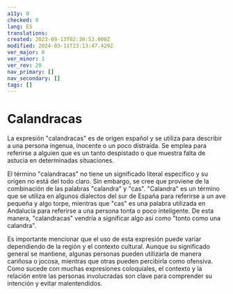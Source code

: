 ```yaml
---
a11y: 0
checked: 0
lang: ES
translations: 
created: 2023-09-13T02:30:53.000Z
modified: 2024-03-11T23:13:47.429Z
ver_major: 0
ver_minor: 1
ver_rev: 20
nav_primary: []
nav_secondary: []
tags: []
---
```

# Calandracas

  
La expresión "calandracas" es de origen español y se utiliza para describir a una persona ingenua, inocente o un poco distraída. Se emplea para referirse a alguien que es un tanto despistado o que muestra falta de astucia en determinadas situaciones.

El término "calandracas" no tiene un significado literal específico y su origen no está del todo claro. Sin embargo, se cree que proviene de la combinación de las palabras "calandra" y "cas". "Calandra" es un término que se utiliza en algunos dialectos del sur de España para referirse a un ave pequeña y algo torpe, mientras que "cas" es una palabra utilizada en Andalucía para referirse a una persona tonta o poco inteligente. De esta manera, "calandracas" vendría a significar algo así como "tonto como una calandra".

Es importante mencionar que el uso de esta expresión puede variar dependiendo de la región y el contexto cultural. Aunque su significado general se mantiene, algunas personas pueden utilizarla de manera cariñosa o jocosa, mientras que otras pueden percibirla como ofensiva. Como sucede con muchas expresiones coloquiales, el contexto y la relación entre las personas involucradas son clave para comprender su intención y evitar malentendidos.
